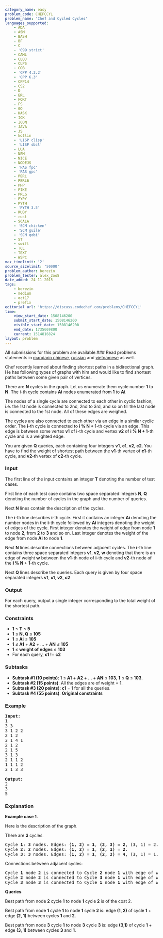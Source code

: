 ```yaml
---
category_name: easy
problem_code: CHEFCCYL
problem_name: 'Chef and Cycled Cycles'
languages_supported:
    - ADA
    - ASM
    - BASH
    - BF
    - C
    - 'C99 strict'
    - CAML
    - CLOJ
    - CLPS
    - COB
    - 'CPP 4.3.2'
    - 'CPP 6.3'
    - CPP14
    - CS2
    - D
    - ERL
    - FORT
    - FS
    - GO
    - HASK
    - ICK
    - ICON
    - JAVA
    - JS
    - kotlin
    - 'LISP clisp'
    - 'LISP sbcl'
    - LUA
    - NEM
    - NICE
    - NODEJS
    - 'PAS fpc'
    - 'PAS gpc'
    - PERL
    - PERL6
    - PHP
    - PIKE
    - PRLG
    - PYPY
    - PYTH
    - 'PYTH 3.5'
    - RUBY
    - rust
    - SCALA
    - 'SCM chicken'
    - 'SCM guile'
    - 'SCM qobi'
    - ST
    - swift
    - TCL
    - TEXT
    - WSPC
max_timelimit: '2'
source_sizelimit: '50000'
problem_author: berezin
problem_tester: alex_2oo8
date_added: 24-11-2015
tags:
    - berezin
    - medium
    - oct17
    - prefix
editorial_url: 'https://discuss.codechef.com/problems/CHEFCCYL'
time:
    view_start_date: 1508146200
    submit_start_date: 1508146200
    visible_start_date: 1508146200
    end_date: 1735669800
    current: 1514816824
layout: problem
---
```

All submissions for this problem are available.### Read problems statements in [mandarin chinese](http://www.codechef.com/download/translated/OCT17/mandarin/CHEFCCYL.pdf), [russian](http://www.codechef.com/download/translated/OCT17/russian/CHEFCCYL.pdf) and [vietnamese](http://www.codechef.com/download/translated/OCT17/vietnamese/CHEFCCYL.pdf) as well.

Chef recently learned about finding shortest paths in a bidirectional graph. He has following types of graphs with him and would like to find shortest paths between some given pair of vertices.

There are **N** cycles in the graph. Let us enumerate them cycle number **1** to **N**. The **i**-th cycle contains **Ai** nodes enumerated from **1** to **Ai**.

The nodes of a single cycle are connected to each other in cyclic fashion, i.e. the 1st node is connected to 2nd, 2nd to 3rd, and so on till the last node is connected to the 1st node. All of these edges are weighed.

The cycles are also connected to each other via an edge in a similar cyclic order. The **i**-th cycle is connected to **i % N + 1**-th cycle via an edge. This edge is between some vertex **v1** of **i**-th cycle and vertex **v2** of **i % N + 1**-th cycle and is a weighted edge.

You are given **Q** queries, each containing four integers **v1**, **c1**, **v2**, **c2**. You have to find the weight of shortest path between the **v1**-th vertex of **c1**-th cycle, and **v2**-th vertex of **c2**-th cycle.

### Input

The first line of the input contains an integer **T** denoting the number of test cases.

First line of each test case contains two space separated integers **N, Q** denoting the number of cycles in the graph and the number of queries.

Next **N** lines contain the description of the cycles.

The **i**-th line describes **i**-th cycle. First it contains an integer **Ai** denoting the number nodes in the **i**-th cycle followed by **Ai** integers denoting the weight of edges of the cycle. First integer denotes the weight of edge from node **1** to node **2**, from **2** to **3** and so on. Last integer denotes the weight of the edge from node **Ai** to node **1**.

Next **N** lines describe connections between adjacent cycles. The **i**-th line contains three space separated integers **v1**, **v2**, **w** denoting that there is an edge of weight **w** between the **v1**-th node of **i**-th cycle and **v2**-th node of the **i % N + 1**-th cycle.

Next **Q** lines describe the queries. Each query is given by four space separated integers **v1**, **c1**, **v2**, **c2**

### Output

For each query, output a single integer corresponding to the total weight of the shortest path.

### Constraints

- **1** ≤ **T** ≤ **5**
- **1** ≤ **N, Q** ≤ **105**
- **1** ≤ **Ai** ≤ **105**
- **1** ≤ **A1** + **A2** + ... + **AN** ≤ **105**
- **1** ≤ **weight of edges** ≤ **103**
- For each query, **c1** != **c2**

### Subtasks

- **Subtask #1 (10 points)**: 1 ≤ **A1** + **A2** + ... + **AN** ≤ **103**, **1** ≤ **Q** ≤ **103**.
- **Subtask #2 (15 points)**: All the edges are of weight = 1.
- **Subtask #3 (20 points)**: **c1** = 1 for all the queries.
- **Subtask #4 (55 points)**: **Original constraints**

### Example

<pre><b>Input:</b>
1
3 3
3 1 2 2
2 1 2
3 1 4 1
2 1 2
2 1 5
3 1 3
2 1 1 2
1 1 1 2
3 1 3 3

<b>Output:</b>
2
3
5
</pre>
### Explanation

**Example case 1.**

Here is the description of the graph.

There are **3** cycles.

<pre>
Cycle <b>1</b>: <b>3</b> nodes. Edges: <b>(1, 2) = 1</b>, <b>(2, 3) = 2</b>, (3, 1) = 2.
Cycle <b>2</b>: <b>2</b> nodes. Edges: <b>(1, 2) = 1</b>, <b>(2, 1) = 2</b>.
Cycle <b>3</b>: <b>3</b> nodes. Edges: <b>(1, 2) = 1</b>, <b>(2, 3) = 4</b>, (3, 1) = 1.
</pre>
Connections between adjacent cycles:

<pre>
Cycle <b>1</b> node <b>2</b> is connected to Cycle <b>2</b> node <b>1</b> with edge of weight <b>2</b>. 
Cycle <b>2</b> node <b>2</b> is connected to Cycle <b>3</b> node <b>1</b> with edge of weight <b>5</b>.
Cycle <b>3</b> node <b>3</b> is connected to Cycle <b>1</b> node <b>1</b> with edge of weight <b>3</b>.
</pre>
**Queries**

Best path from node **2** cycle **1** to node **1** cycle **2** is of the cost 2.

Best path from node **1** cycle **1** to node **1** cycle **2** is: edge **(1, 2)** of cycle **1** + edge **(2, 1)** between cycles **1** and **2**.

Best path from node **3** cycle **1** to node **3** cycle **3** is: edge **(3,1)** of cycle **1** + edge **(3, 1)** between cycles **3** and **1**.
